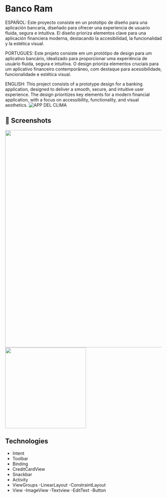# Banco Ram
ESPAÑOL:
Este proyecto consiste en un prototipo de diseño para una aplicación bancaria, diseñado para ofrecer una experiencia de usuario fluida, segura e intuitiva. El diseño prioriza elementos clave para una aplicación financiera moderna, destacando la accesibilidad, la funcionalidad y la estética visual.

PORTUGUES:
Este projeto consiste em um protótipo de design para um aplicativo bancário, idealizado para proporcionar uma experiência de usuário fluida, segura e intuitiva. O design prioriza elementos cruciais para um aplicativo financeiro contemporâneo, com destaque para acessibilidade, funcionalidade e estética visual.

ENGLISH:
This project consists of a prototype design for a banking application, designed to deliver a smooth, secure, and intuitive user experience. The design prioritizes key elements for a modern financial application, with a focus on accessibility, functionality, and visual aesthetics.
![APP DEL CLIMA]()

## :camera_flash: Screenshots
<!-- You can add more screenshots here if you like -->
<img src="https://github.com/user-attachments/assets/422da648-605b-4e8b-ab92-77eb2074d886" width=700/> <img src="https://github.com/user-attachments/assets/f37c92ba-b24d-4b20-a4ca-8b4445b4492c" width=260/>



## Technologies
- Intent
- Toolbar
- Binding
- CreditCardView
- Snackbar
- Activity
- ViewGroups
  -LinearLayout
  -ConstraintLayout
- View
  -ImageView
  -Textview
  -EditText
  -Button    
